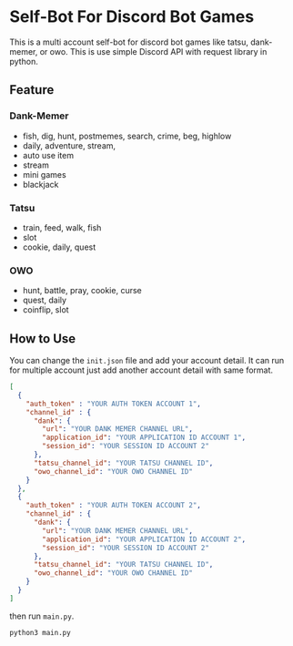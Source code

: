 
# Self-Bot For Discord Bot Games
This is a multi account self-bot for discord bot games like tatsu, dank-memer, or owo.
This is use simple Discord API with request library in python.

## Feature
### Dank-Memer
* fish, dig, hunt, postmemes, search, crime, beg, highlow
* daily, adventure, stream,
* auto use item
* stream
* mini games
* blackjack

### Tatsu
* train, feed, walk, fish
* slot
* cookie, daily, quest

### OWO
* hunt, battle, pray, cookie, curse
* quest, daily
* coinflip, slot

## How to Use
You can change the `init.json` file and add your account detail. It can run for multiple account just add another account detail with same format.
```json
[
  {
    "auth_token" : "YOUR AUTH TOKEN ACCOUNT 1",
    "channel_id" : {
      "dank": {
        "url": "YOUR DANK MEMER CHANNEL URL",
        "application_id": "YOUR APPLICATION ID ACCOUNT 1",
        "session_id": "YOUR SESSION ID ACCOUNT 2"
      },
      "tatsu_channel_id": "YOUR TATSU CHANNEL ID",
      "owo_channel_id": "YOUR OWO CHANNEL ID"
    }
  },
  {
    "auth_token" : "YOUR AUTH TOKEN ACCOUNT 2",
    "channel_id" : {
      "dank": {
        "url": "YOUR DANK MEMER CHANNEL URL",
        "application_id": "YOUR APPLICATION ID ACCOUNT 2",
        "session_id": "YOUR SESSION ID ACCOUNT 2"
      },
      "tatsu_channel_id": "YOUR TATSU CHANNEL ID",
      "owo_channel_id": "YOUR OWO CHANNEL ID"
    }
  }
]
```

then run ``main.py``.

```python
python3 main.py
```













